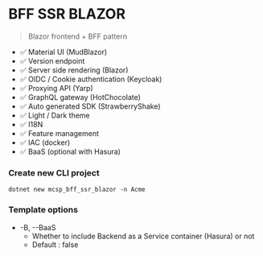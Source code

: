# BFF SSR BLAZOR

> Blazor frontend + BFF pattern

* ✅ Material UI (MudBlazor)
* ✅ Version endpoint
* ✅ Server side rendering (Blazor)
* ✅ OIDC / Cookie authentication (Keycloak)
* ✅ Proxying API (Yarp)
* ✅ GraphQL gateway (HotChocolate)
* ✅ Auto generated SDK (StrawberryShake)
* ✅ Light / Dark theme
* ✅ I18N
* ✅ Feature management
* ✅ IAC (docker)
* ✅ BaaS (optional with Hasura)

### Create new CLI project
```console
dotnet new mcsp_bff_ssr_blazor -n Acme
```

### Template options

* -B, --BaaS 
    * Whether to include Backend as a Service container (Hasura) or not
    * Default : false
